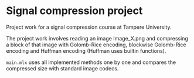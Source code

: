 # Signal compression project
Project work for a signal compression course at Tampere University.

The project work involves reading an image Image_X.png and compressing a block of that image with Golomb-Rice encoding, blockwise Golomb-Rice encoding and Huffman encoding (Huffman uses builtin functions).

`main.mlx` uses all implemented methods one by one and compares the compressed size with standard image codecs.
